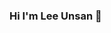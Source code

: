 ### Hi I'm Lee Unsan 👋

<!--
**Lee-Unsan/Lee-unsan** is a ✨ _special_ ✨ repository because its `README.md` (this file) appears on your GitHub profile.

Here are some ideas to get you started:

- 🔭 I’m currently working on ...
- 🌱 I’m currently learning ...
- 👯 I’m looking to collaborate on ...
- 🤔 I’m looking for help with ...
- 💬 Ask me about ...
- 📫 How to reach me: ...
- 😄 Pronouns: ....
- ⚡ Fun fact: ....
I'm studying JS, JSP, SPRING, SPRINGBOOT, AWS
현재 중고경매 프로젝트 진행중 시큐리티 작업
너무 어렵군.. 아직 도전중
-->
